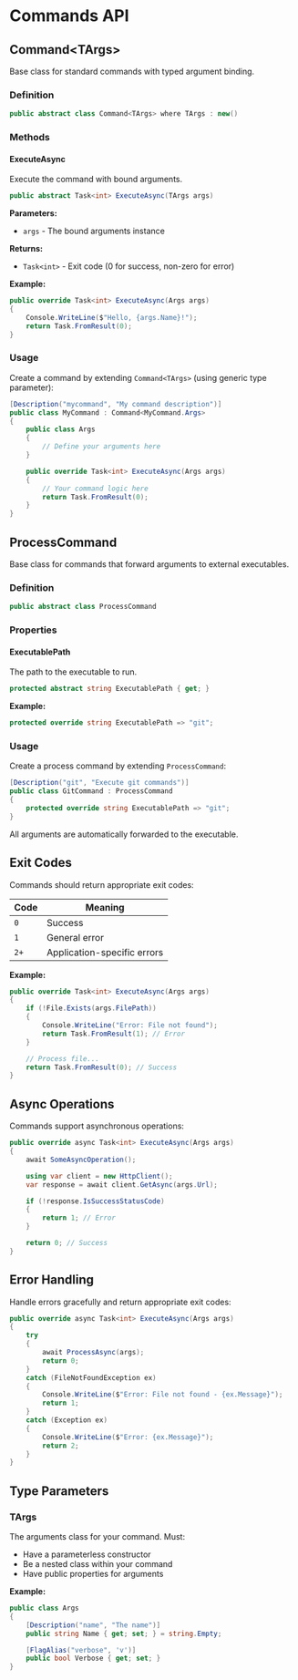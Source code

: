 # Commands API

## Command\<TArgs\>

Base class for standard commands with typed argument binding.

### Definition

```csharp
public abstract class Command<TArgs> where TArgs : new()
```

### Methods

#### ExecuteAsync

Execute the command with bound arguments.

```csharp
public abstract Task<int> ExecuteAsync(TArgs args)
```

**Parameters:**
- `args` - The bound arguments instance

**Returns:**
- `Task<int>` - Exit code (0 for success, non-zero for error)

**Example:**
```csharp
public override Task<int> ExecuteAsync(Args args)
{
    Console.WriteLine($"Hello, {args.Name}!");
    return Task.FromResult(0);
}
```

### Usage

Create a command by extending `Command<TArgs>` (using generic type parameter):

```csharp
[Description("mycommand", "My command description")]
public class MyCommand : Command<MyCommand.Args>
{
    public class Args
    {
        // Define your arguments here
    }

    public override Task<int> ExecuteAsync(Args args)
    {
        // Your command logic here
        return Task.FromResult(0);
    }
}
```

## ProcessCommand

Base class for commands that forward arguments to external executables.

### Definition

```csharp
public abstract class ProcessCommand
```

### Properties

#### ExecutablePath

The path to the executable to run.

```csharp
protected abstract string ExecutablePath { get; }
```

**Example:**
```csharp
protected override string ExecutablePath => "git";
```

### Usage

Create a process command by extending `ProcessCommand`:

```csharp
[Description("git", "Execute git commands")]
public class GitCommand : ProcessCommand
{
    protected override string ExecutablePath => "git";
}
```

All arguments are automatically forwarded to the executable.

## Exit Codes

Commands should return appropriate exit codes:

| Code | Meaning |
|------|---------|
| `0` | Success |
| `1` | General error |
| `2+` | Application-specific errors |

**Example:**
```csharp
public override Task<int> ExecuteAsync(Args args)
{
    if (!File.Exists(args.FilePath))
    {
        Console.WriteLine("Error: File not found");
        return Task.FromResult(1); // Error
    }

    // Process file...
    return Task.FromResult(0); // Success
}
```

## Async Operations

Commands support asynchronous operations:

```csharp
public override async Task<int> ExecuteAsync(Args args)
{
    await SomeAsyncOperation();

    using var client = new HttpClient();
    var response = await client.GetAsync(args.Url);

    if (!response.IsSuccessStatusCode)
    {
        return 1; // Error
    }

    return 0; // Success
}
```

## Error Handling

Handle errors gracefully and return appropriate exit codes:

```csharp
public override async Task<int> ExecuteAsync(Args args)
{
    try
    {
        await ProcessAsync(args);
        return 0;
    }
    catch (FileNotFoundException ex)
    {
        Console.WriteLine($"Error: File not found - {ex.Message}");
        return 1;
    }
    catch (Exception ex)
    {
        Console.WriteLine($"Error: {ex.Message}");
        return 2;
    }
}
```

## Type Parameters

### TArgs

The arguments class for your command. Must:
- Have a parameterless constructor
- Be a nested class within your command
- Have public properties for arguments

**Example:**
```csharp
public class Args
{
    [Description("name", "The name")]
    public string Name { get; set; } = string.Empty;

    [FlagAlias("verbose", 'v')]
    public bool Verbose { get; set; }
}
```
